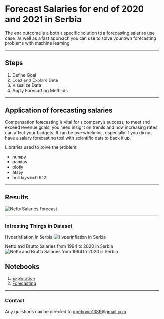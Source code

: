 # Forecast Salaries for end of 2020 and 2021 in Serbia


The end outcome is a both a specific solution to a forecasting salaries use case, as well as a fast approach you can use to solve your own forecasting problems with machine learning.
___

## Steps

1. Define Goal
2. Load and Explore Data
3. Visualize Data
4. Apply Forecasting Methods
___
## Application of forecasting salaries

Compensation forecasting is vital for a company’s success; to meet and exceed revenue goals, you need insight on trends and how increasing rates can affect your budgets.  It can be overwhelming, especially if you do not have a salary forecasting tool with scientific data to back it up.

Libraries used to solve the problem:

- numpy
- pandas
- plotly
- atspy
- holidays==0.9.12
___
## Results
![Netto Salaries Forecast](https://i.ibb.co/swny2bN/Neto-Plate-u-Srbiji-Prognoza-od-oktobra-2020-do-decembra-2021.png "Netto Salaries Forecast")
___
### Intresting Things in Dataset
Hyperinflation in Serbia
![Hyperinflation in Serbia](https://i.ibb.co/ZNLTk9X/Neto-zarada-od-1977-do-2020-sa-hipierinflacijama-1989-i-1993.png "Hyperinflation in Serbia")

Netto and Brutto Salaries from 1994 to 2020 in Serbia
![Netto and Brutto Salaries from 1994 to 2020 in Serbia](https://i.ibb.co/cCHwBkw/Neto-i-Bruto-Zarada-od-1994-do-2020.png "Netto and Brutto Salaries from 1994 to 2020 in Serbia")

## Notebooks

1. [Exploration](https://github.com/dpetrovic89/Forecast-Salaries-for-end-of-2020-and-2021-in-Serbia/blob/main/Forecast_Salaries_for_end_of_2020_and_2021_in_Serbia_%5BExploration%5D_part_1.ipynb) 
2. [Forecasting](https://github.com/dpetrovic89/Forecast-Salaries-for-end-of-2020-and-2021-in-Serbia/blob/main/Forecast_Salaries_for_end_of_2020_and_2021_in_Serbia_GPU_%5BForecasting%5D_part_2.ipynb)
___

### Contact 
Any questions can be directed to dpetrovic1389@gmail.com
